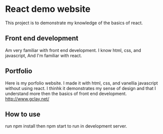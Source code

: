 # React demo website

This project is to demonstrate my knowledge of the basics of react.  

## Front end development

Am very familiar with front end development.  I know html, css, and javascript, And I'm familiar with react.  

## Portfolio

Here is my porfolio website.  I made it with html, css, and vanellia javascript without using react. I thinhk it demonstrates my sense of design and that I understand more then the basics of front end development.  http://www.gclay.net/

## How to use

run npm install then npm start to run in development server.

